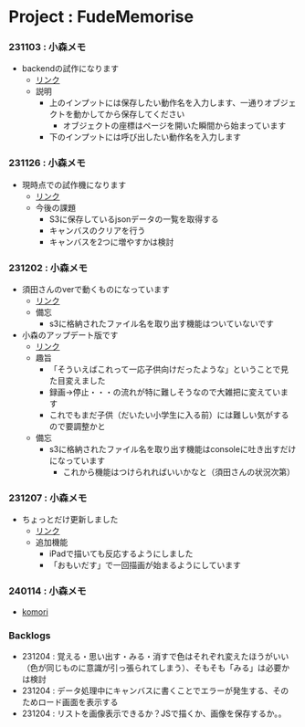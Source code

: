 # Project : FudeMemorise

### 231103 : 小森メモ
* backendの試作になります
    * [リンク](https://akira-c-k.github.io/cs_product.io/pj_test.html)
    * 説明
        * 上のインプットには保存したい動作名を入力します、一通りオブジェクトを動かしてから保存してください
            * オブジェクトの座標はページを開いた瞬間から始まっています
        * 下のインプットには呼び出したい動作名を入力します

### 231126 : 小森メモ
* 現時点での試作機になります
    * [リンク](https://akira-c-k.github.io/cs_product.io/drawing_v3.html)
    * 今後の課題
        * S3に保存しているjsonデータの一覧を取得する
        * キャンバスのクリアを行う
        * キャンバスを2つに増やすかは検討

### 231202 : 小森メモ
* 須田さんのverで動くものになっています
    * [リンク](https://akira-c-k.github.io/cs_product.io/drawing_231202.html)
    * 備忘
        * s3に格納されたファイル名を取り出す機能はついていないです
* 小森のアップデート版です
    * [リンク](https://akira-c-k.github.io/cs_product.io/fe.html)
    * 趣旨
        * 「そういえばこれって一応子供向けだったような」ということで見た目変えました
        * 録画->停止・・・の流れが特に難しそうなので大雑把に変えています
        * これでもまだ子供（だいたい小学生に入る前）には難しい気がするので要調整かと
    * 備忘
        * s3に格納されたファイル名を取り出す機能はconsoleに吐き出すだけになっています
            * これから機能はつけられればいいかなと（須田さんの状況次第）

### 231207 : 小森メモ
* ちょっとだけ更新しました
   * [リンク](https://akira-c-k.github.io/cs_product.io/fe_v2.html)
   * 追加機能
      * iPadで描いても反応するようにしました
      * 「おもいだす」で一回描画が始まるようにしています

### 240114 : 小森メモ
   * [komori](https://akira-c-k.github.io/cs_product.io/fudememo.html)
         
### Backlogs
* 231204 : 覚える・思い出す・みる・消すで色はそれぞれ変えたほうがいい（色が同じものに意識が引っ張られてしまう）、そもそも「みる」は必要かは検討
* 231204 : データ処理中にキャンバスに書くことでエラーが発生する、そのためロード画面を表示する
* 231204 : リストを画像表示できるか？JSで描くか、画像を保存するか。。
